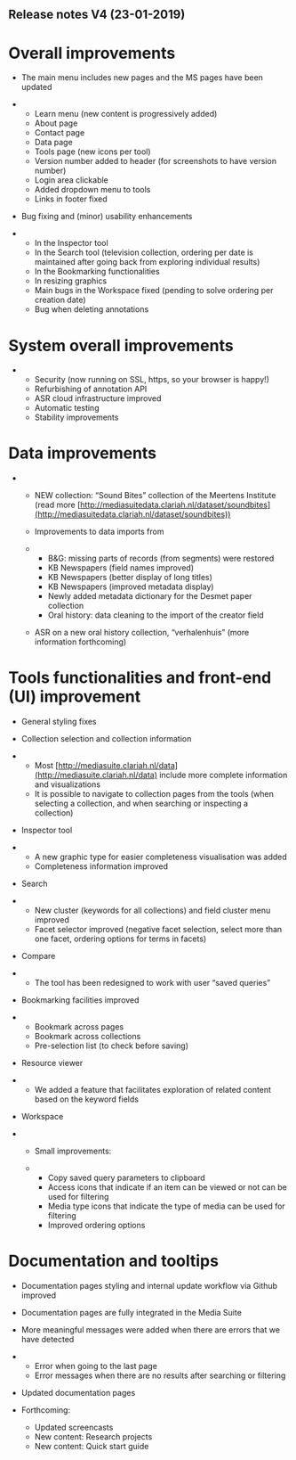 Release notes V4 (23-01-2019)
---

# Overall improvements

- The main menu includes new pages and the MS pages have been updated

- - Learn menu (new content is progressively added)
  - About page
  - Contact page
  - Data page
  - Tools page (new icons per tool)
  - Version number added to header (for screenshots to have version number)
  - Login area clickable
  - Added dropdown menu to tools
  - Links in footer fixed

- Bug fixing and (minor) usability enhancements

- - In the Inspector tool
  - In the Search tool (television collection, ordering per date is maintained after going back from exploring individual results)
  - In the Bookmarking functionalities
  - In resizing graphics
  - Main bugs in the Workspace fixed (pending to solve ordering per creation date)
  - Bug when deleting annotations

# System overall improvements

- - Security (now running on SSL, https, so your browser is happy!)
  - Refurbishing of annotation API 
  - ASR cloud infrastructure improved
  - Automatic testing
  - Stability improvements

# Data improvements

- - NEW collection: “Sound Bites” collection of the Meertens Institute (read more [http://mediasuitedata.clariah.nl/dataset/soundbites](http://mediasuitedata.clariah.nl/dataset/soundbites))

  - Improvements to data imports from

  - - B&G: missing parts of records (from segments) were restored
    - KB Newspapers (field names improved)
    - KB Newspapers (better display of long titles)
    - KB Newspapers (improved metadata display)
    - Newly added metadata dictionary for the Desmet paper collection
    - Oral history: data cleaning to the import of the creator field

  - ASR on a new oral history collection, “verhalenhuis” (more information forthcoming) 

# Tools functionalities and front-end (UI) improvement

- General styling fixes

- Collection selection and collection information

- - Most [http://mediasuite.clariah.nl/data](http://mediasuite.clariah.nl/data) include more complete information and visualizations
  - It is possible to navigate to collection pages from the tools (when selecting a collection, and when searching or inspecting a collection)

- Inspector tool

- - A new graphic type for easier completeness visualisation was added
  - Completeness information improved

- Search

- - New cluster (keywords for all collections) and field cluster menu improved
  - Facet selector improved (negative facet selection, select more than one facet, ordering options for terms in facets)

- Compare

- - The tool has been redesigned to work with user “saved queries”

- Bookmarking facilities improved

- - Bookmark across pages
  - Bookmark across collections
  - Pre-selection list (to check before saving)

- Resource viewer

- - We added a feature that facilitates exploration of related content based on the keyword fields 

- Workspace

- - Small improvements:

  - - Copy saved query parameters to clipboard
    - Access icons that indicate if an item can be viewed or not can be used for filtering 
    - Media type icons that indicate the type of media can be used for filtering 
    - Improved ordering options

# Documentation and tooltips

- Documentation pages styling and internal update workflow via Github improved

- Documentation pages are fully integrated in the Media Suite

- More meaningful messages were added when there are errors that we have detected

- - Error when going to the last page
  - Error messages when there are no results after searching or filtering

- Updated documentation pages

- Forthcoming: 

  - Updated screencasts
  - New content: Research projects
  - New content: Quick start guide